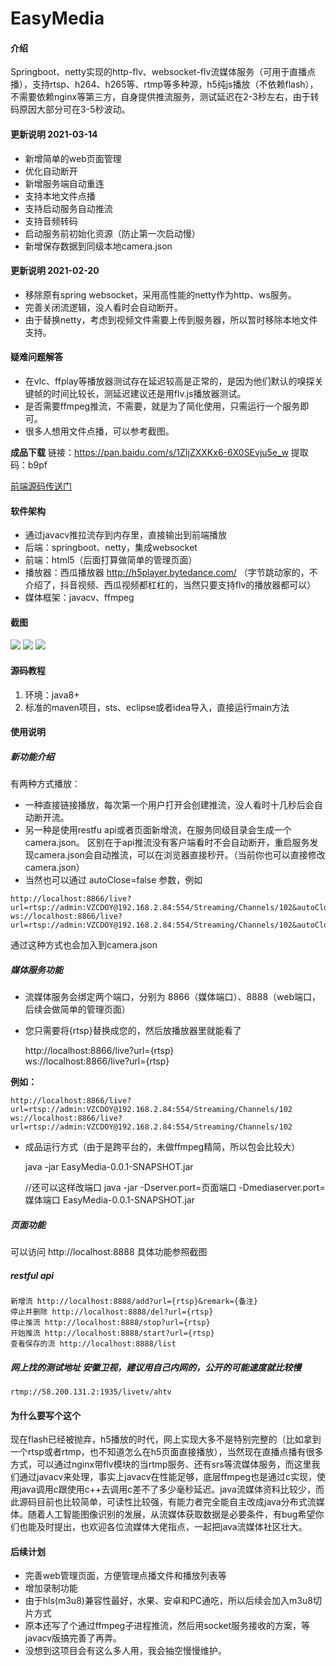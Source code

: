 
# EasyMedia

#### 介绍
Springboot、netty实现的http-flv、websocket-flv流媒体服务（可用于直播点播），支持rtsp、h264、h265等、rtmp等多种源，h5纯js播放（不依赖flash），不需要依赖nginx等第三方，自身提供推流服务，测试延迟在2-3秒左右，由于转码原因大部分可在3-5秒波动。

#### 更新说明 2021-03-14
- 新增简单的web页面管理
- 优化自动断开
- 新增服务端自动重连
- 支持本地文件点播
- 支持启动服务自动推流
- 支持音频转码
- 启动服务前初始化资源（防止第一次启动慢）
- 新增保存数据到同级本地camera.json

#### 更新说明 2021-02-20
- 移除原有spring websocket，采用高性能的netty作为http、ws服务。
- 完善关闭流逻辑，没人看时会自动断开。
- 由于替换netty，考虑到视频文件需要上传到服务器，所以暂时移除本地文件支持。

#### 疑难问题解答
- 在vlc、ffplay等播放器测试存在延迟较高是正常的，是因为他们默认的嗅探关键帧的时间比较长，测延迟建议还是用flv.js播放器测试。
- 是否需要ffmpeg推流，不需要，就是为了简化使用，只需运行一个服务即可。
- 很多人想用文件点播，可以参考截图。

**成品下载**
链接：https://pan.baidu.com/s/1ZIjZXXKx6-6X0SEvju5e_w
提取码：b9pf

[前端源码传送门](https://download.csdn.net/download/Janix520/15785632 "前端源码传送门")

#### 软件架构
- 通过javacv推拉流存到内存里，直接输出到前端播放
- 后端：springboot、netty，集成websocket
- 前端：html5（后面打算做简单的管理页面）
- 播放器：西瓜播放器 http://h5player.bytedance.com/ （字节跳动家的，不介绍了，抖音视频、西瓜视频都杠杠的，当然只要支持flv的播放器都可以）
- 媒体框架：javacv、ffmpeg

#### 截图
![](https://gitee.com/52jian/EasyMedia/raw/master/snapshot/1.png)
![](https://gitee.com/52jian/EasyMedia/raw/master/snapshot/2.png)
![](https://gitee.com/52jian/EasyMedia/raw/master/snapshot/3.png)

#### 源码教程

1.  环境：java8+
2.  标准的maven项目，sts、eclipse或者idea导入，直接运行main方法

#### 使用说明

##### 新功能介绍
有两种方式播放：
- 一种直接链接播放，每次第一个用户打开会创建推流，没人看时十几秒后会自动断开流。
- 另一种是使用restfu api或者页面新增流，在服务同级目录会生成一个camera.json。
区别在于api推流没有客户端看时不会自动断开，重启服务发现camera.json会自动推流，可以在浏览器直接秒开。（当前你也可以直接修改camera.json）
- 当然也可以通过 autoClose=false 参数，例如
```
http://localhost:8866/live?url=rtsp://admin:VZCDOY@192.168.2.84:554/Streaming/Channels/102&autoClose=false
ws://localhost:8866/live?url=rtsp://admin:VZCDOY@192.168.2.84:554/Streaming/Channels/102&autoClose=false
```
通过这种方式也会加入到camera.json

##### 媒体服务功能
- 流媒体服务会绑定两个端口，分别为 8866（媒体端口）、8888（web端口，后续会做简单的管理页面）
- 您只需要将{rtsp}替换成您的，然后放播放器里就能看了


    http://localhost:8866/live?url={rtsp}<br />
    ws://localhost:8866/live?url={rtsp}


 **例如：**


    http://localhost:8866/live?url=rtsp://admin:VZCDOY@192.168.2.84:554/Streaming/Channels/102
    ws://localhost:8866/live?url=rtsp://admin:VZCDOY@192.168.2.84:554/Streaming/Channels/102


- 成品运行方式（由于是跨平台的，未做ffmpeg精简，所以包会比较大）


     java -jar EasyMedia-0.0.1-SNAPSHOT.jar
	 
	 //还可以这样改端口
	 java -jar -Dserver.port=页面端口 -Dmediaserver.port=媒体端口 EasyMedia-0.0.1-SNAPSHOT.jar

##### 页面功能
可以访问 http://localhost:8888
具体功能参照截图

##### restful api
    新增流 http://localhost:8888/add?url={rtsp}&remark={备注}
    停止并删除 http://localhost:8888/del?url={rtsp}
    停止推流 http://localhost:8888/stop?url={rtsp}
    开始推流 http://localhost:8888/start?url={rtsp}
    查看保存的流 http://localhost:8888/list


##### 网上找的测试地址 安徽卫视，建议用自己内网的，公开的可能速度就比较慢 
`rtmp://58.200.131.2:1935/livetv/ahtv`


#### 为什么要写个这个
现在flash已经被抛弃，h5播放的时代，网上实现大多不是特别完整的（比如拿到一个rtsp或者rtmp，也不知道怎么在h5页面直接播放），当然现在直播点播有很多方式，可以通过nginx带flv模块的当rtmp服务、还有srs等流媒体服务，而这里我们通过javacv来处理，事实上javacv在性能足够，底层ffmpeg也是通过c实现，使用java调用c跟使用c++去调用c差不了多少毫秒延迟。java流媒体资料比较少，而此源码目前也比较简单，可读性比较强，有能力者完全能自主改成java分布式流媒体。随着人工智能图像识别的发展，从流媒体获取数据是必要条件，有bug希望你们也能及时提出，也欢迎各位流媒体大佬指点，一起把java流媒体社区壮大。


#### 后续计划
- 完善web管理页面，方便管理点播文件和播放列表等
- 增加录制功能
- 由于hls(m3u8)兼容性最好，水果、安卓和PC通吃，所以后续会加入m3u8切片方式
- 原本还写了个通过ffmpeg子进程推流，然后用socket服务接收的方案，等javacv版搞完善了再弄。
- 没想到这项目会有这么多人用，我会抽空慢慢维护。


